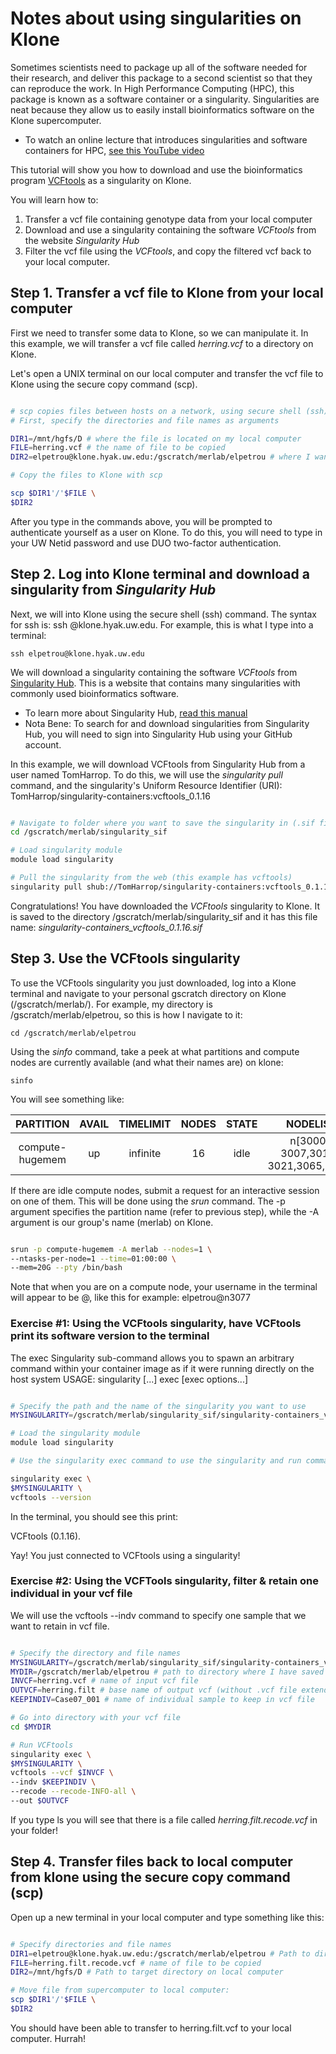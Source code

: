 # Notes about using singularities on Klone

Sometimes scientists need to package up all of the software needed for their research, and deliver this package to a second scientist so that they can reproduce the work. In High Performance Computing (HPC), this package is known as a software container or a singularity. Singularities are neat because they allow us to easily install bioinformatics software on the Klone supercomputer.

- To watch an online lecture that introduces singularities and software containers for HPC, [see this YouTube video](https://www.youtube.com/watch?v=vEjLuX0ClN0&t=1276s)

This tutorial will show you how to download and use the bioinformatics program [VCFtools](https://vcftools.github.io/man_latest.html) as a singularity on Klone.

You will learn how to:

1. Transfer a vcf file containing genotype data from your local computer
2. Download and use a singularity containing the software *VCFtools* from the website *Singularity Hub*
3. Filter the vcf file using the *VCFtools*, and copy the filtered vcf back to your local computer.

## Step 1. Transfer a vcf file to Klone from your local computer

First we need to transfer some data to Klone, so we can manipulate it. In this example, we will transfer a vcf file called *herring.vcf* to a directory on Klone.

Let's open a UNIX terminal on our local computer and transfer the vcf file to Klone using the secure copy command (scp).

``` bash

# scp copies files between hosts on a network, using secure shell (ssh) for data transfer. 
# First, specify the directories and file names as arguments 

DIR1=/mnt/hgfs/D # where the file is located on my local computer
FILE=herring.vcf # the name of file to be copied
DIR2=elpetrou@klone.hyak.uw.edu:/gscratch/merlab/elpetrou # where I want the file to go on Klone

# Copy the files to Klone with scp

scp $DIR1'/'$FILE \
$DIR2

```
After you type in the commands above, you will be prompted to authenticate yourself as a user on Klone.
To do this, you will need to type in your UW Netid password and use DUO two-factor authentication. 


## Step 2. Log into Klone terminal and download a singularity from *Singularity Hub* 

Next, we will into Klone using the secure shell (ssh) command. The syntax for ssh is: ssh <username>@klone.hyak.uw.edu. 
For example, this is what I type into a terminal:

```
ssh elpetrou@klone.hyak.uw.edu
```
 
 We will download a singularity containing the software *VCFtools* from [Singularity Hub](https://singularity-hub.org/). This is a website that contains many singularities with commonly used bioinformatics software.

 - To learn more about Singularity Hub, [read this manual](https://singularityhub.github.io/singularityhub-docs/#pancakes-getting-started)
 - Nota Bene: To search for and download singularities from Singularity Hub, you will need to sign into Singularity Hub using your GitHub account.

In this example, we will download VCFtools from Singularity Hub from a user named TomHarrop. To do this, we will use the *singularity pull* command, and the singularity's Uniform Resource Identifier (URI): TomHarrop/singularity-containers:vcftools_0.1.16

``` bash

# Navigate to folder where you want to save the singularity in (.sif file)
cd /gscratch/merlab/singularity_sif

# Load singularity module
module load singularity

# Pull the singularity from the web (this example has vcftools)
singularity pull shub://TomHarrop/singularity-containers:vcftools_0.1.16

```
Congratulations! You have downloaded the *VCFtools* singularity to Klone. It is saved to the directory /gscratch/merlab/singularity_sif 
and it has this file name: *singularity-containers_vcftools_0.1.16.sif*

## Step 3. Use the VCFtools singularity

To use the VCFtools singularity you just downloaded, log into a Klone terminal and navigate to your personal gscratch directory on Klone (/gscratch/merlab/<username>). 
For example, my directory is /gscratch/merlab/elpetrou, so this is how I navigate to it:

```
cd /gscratch/merlab/elpetrou
```
Using the *sinfo* command, take a peek at what partitions and compute nodes are currently available (and what their names are) on klone:

```
sinfo
```
You will see something like:

| PARTITION                  |        AVAIL         | TIMELIMIT                     | NODES                 | STATE               | NODELIST          |
|:--------------------------:|:--------------------:|:-----------------------------:|:---------------------:|:-------------------:|:-------------------:|
| compute-hugemem            | up                   | infinite                      | 16                    |idle                  | n[3000-3007,3016-3021,3065,3067]|



If there are idle compute nodes, submit a request for an interactive session on one of them.
This will be done using the *srun* command. The -p argument specifies the partition name (refer to previous step), 
while the -A argument is our group's name (merlab) on Klone.

``` bash

srun -p compute-hugemem -A merlab --nodes=1 \
--ntasks-per-node=1 --time=01:00:00 \
--mem=20G --pty /bin/bash
```
Note that when you are on a compute node, your username in the terminal will appear to be <UWnetid>@<nodename>, like this for example: elpetrou@n3077 


### Exercise #1: Using the VCFtools singularity, have VCFtools print its software version to the terminal

The exec Singularity sub-command allows you to spawn an arbitrary command within your container image as if it were running directly on the host system
USAGE: singularity [...] exec [exec options...] <container path> <command>

``` bash

# Specify the path and the name of the singularity you want to use
MYSINGULARITY=/gscratch/merlab/singularity_sif/singularity-containers_vcftools_0.1.16.sif # specify the path to the singularity you want to run

# Load the singularity module
module load singularity

# Use the singularity exec command to use the singularity and run commands that are specific to the software it contains (VCFtools, in this case)

singularity exec \ 
$MYSINGULARITY \
vcftools --version 
```
In the terminal, you should see this print: 

VCFtools (0.1.16). 

Yay! You just connected to VCFtools using a singularity!


### Exercise #2: Using the VCFTools singularity, filter & retain one individual in your vcf file

We will use the vcftools --indv command to specify one sample that we want to retain in vcf file.

``` bash

# Specify the directory and file names
MYSINGULARITY=/gscratch/merlab/singularity_sif/singularity-containers_vcftools_0.1.16.sif # name of singularity that I want to use
MYDIR=/gscratch/merlab/elpetrou # path to directory where I have saved the vcf file
INVCF=herring.vcf # name of input vcf file
OUTVCF=herring.filt # base name of output vcf (without .vcf file extendion)
KEEPINDIV=Case07_001 # name of individual sample to keep in vcf file

# Go into directory with your vcf file
cd $MYDIR

# Run VCFtools
singularity exec \
$MYSINGULARITY \
vcftools --vcf $INVCF \
--indv $KEEPINDIV \
--recode --recode-INFO-all \
--out $OUTVCF

```
If you type ls you will see that there is a file called *herring.filt.recode.vcf* in your folder!

## Step 4. Transfer files back to local computer from klone using the secure copy command (scp)
 
Open up a new terminal in your local computer and type something like this:

``` bash

# Specify directories and file names
DIR1=elpetrou@klone.hyak.uw.edu:/gscratch/merlab/elpetrou # Path to directory on Klone containing the files to be copied
FILE=herring.filt.recode.vcf # name of file to be copied
DIR2=/mnt/hgfs/D # Path to target directory on local computer

# Move file from supercomputer to local computer:
scp $DIR1'/'$FILE \
$DIR2

```

You should have been able to transfer to herring.filt.vcf to your local computer. Hurrah!


